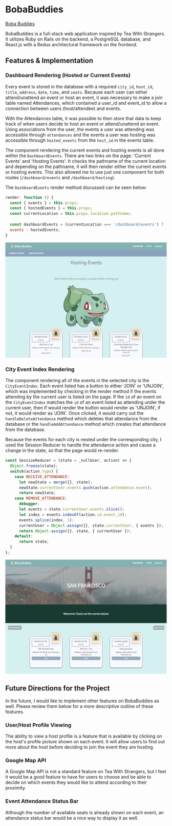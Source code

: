 # BobaBuddies

[Boba Buddies][heroku]

[heroku]: https://bobabuddies.herokuapp.com/#/

BobaBuddies is a full-stack web application inspired by Tea With Strangers. It utilizes Ruby on Rails on the backend, a PostgreSQL database, and React.js with a Redux architectural framework on the frontend.  

## Features & Implementation

### Dashboard Rendering (Hosted or Current Events)

Every event is stored in the database with a required `city_id`, `host_id`, `title`, `address`, `date`, `time`, and `seats`. Because each user can either attend/unattend an event or host an event, it was necessary to make a join table named Attendances, which contained a user_id and event_id to allow a connection between users (host/attendee) and events.

With the Attendances table, it was possible to then store that data to keep track of when users decide to host an event or attend/unattend an event. Using associations from the user, the events a user was attending was accessible through `attendances` and the events a user was hosting was accessible through `hosted_events` from the `host_id` in the events table.

The component rendering the current events and hosting events is all done within the `DashboardEvents`. There are two links on the page: 'Current Events' and 'Hosting Events'. It checks the pathname of the current location and depending on the pathname, it will then render either the current events or hosting events. This also allowed me to use just one component for both routes (`/dashboard/events` and `/dashboard/hosting`).

The `DashboardEvents` render method discussed can be seen below:

```javascript
render: function () {
  const { events } = this.props;
  const { hostedEvents } = this.props;
  const currentLocation = this.props.location.pathname;

  const dashboardEvents = (currentLocation === '/dashboard/events') ?
  events : hostedEvents;
}
```
![image of dashboard events](wireframes/dashboard.png)

### City Event Index Rendering

The component rendering all of the events in the selected city is the `CityEventIndex`. Each event listed has a button to either 'JOIN' or 'UNJOIN', which was implemented by checking in the render method if the events attending by the current user is listed on the page. If the `id` of an event on the `CityEventIndex` matches the `id` of an event listed as attending under the current user, then if would render the button would render as 'UNJOIN', if not, it would render as 'JOIN'. Once clicked, it would carry out the `handleDeleteAttendance` method which deletes that attendance from the database or the `handleAddAttendance` method which creates that attendance from the database.

Because the events for each city is nested under the corresponding city, I used the Session Reducer to handle the attendance action and cause a change in the state, so that the page would re-render.

```javascript
const SessionReducer = (state = _nullUser, action) => {
  Object.freeze(state);
  switch(action.type) {
    case RECEIVE_ATTENDANCE:
      let newState = merge({}, state);
      newState.currentUser.events.push(action.attendance.event);
      return newState;
    case REMOVE_ATTENDANCE:
      debugger;
      let events = state.currentUser.events.slice();
      let index = events.indexOf(action.id.event_id);
      events.splice(index, 1);
      currentUser = Object.assign({}, state.currentUser, { events });
      return Object.assign({}, state, { currentUser });
    default:
      return state;
  }
};
```
<!--
For the `handleDeleteAttendance` method, the `id` of the event to delete is passed in instead of the attendance because it allowed me to easily have all of the information about the event, providing me with a way to easily edit the number of seats in the event as well. -->


![CityIndexEvent](wireframes/CityEventIndex.png)

## Future Directions for the Project

In the future, I would like to implement other features on BobaBuddies as well. Please review them below for a more descriptive outline of these features.

### User/Host Profile Viewing

The ability to view a host profile is a feature that is available by clicking on the host's profile picture shown on each event.
It will allow users to find out more about the host before deciding to join the event they are hosting.

### Google Map API

A Google Map API is not a standard feature on Tea With Strangers, but I feel it would be a good feature to have for users to choose and be able to decide on which events they would like to attend according to their proximity.

### Event Attendance Status Bar

Although the number of available seats is already shown on each event, an attendance status bar would be a nice way to display it as well.
